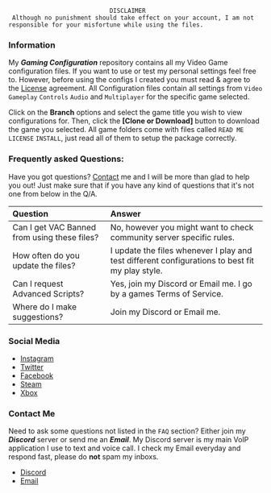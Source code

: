 								DISCLAIMER
	 Although no punishment should take effect on your account, I am not responsible for your misfortune while using the files.

### Information
My **_Gaming Configuration_** repository contains all my Video Game configuration files. If you want to use or test my personal settings feel free to. However, before using the configs I created you must read & agree to the [License](https://github.com/Plexol/Gaming/blob/master/LICENSE) agreement. All Configuration files contain all settings from `Video` `Gameplay` `Controls` `Audio` and `Multiplayer` for the specific game selected.

Click on the **Branch** options and select the game title you wish to view configurations for. Then, click the **[Clone or Download]** button to download the game you selected. All game folders come with files called `READ ME` `LICENSE` `INSTALL`, just read all of them to setup the package correctly.

### Frequently asked Questions:
Have you got questions? [Contact](Contact) me and I will be more than glad to help you out! Just make sure that if you have any kind of questions that it's not one from below in the Q/A.

| Question | Answer |
|:---------|:-------|
| Can I get VAC Banned from using these files? | No, however you might want to check community server specific rules. |
| How often do you update the files? | I update the files whenever I play and test different configurations to best fit my play style. |
| Can I request Advanced Scripts? | Yes, join my Discord or Email me. I go by a games Terms of Service. |
| Where do I make suggestions? | Join my Discord or Email me. |

### Social Media
- [Instagram](https://www.instagram.com/tannergoldenofficial/)
- [Twitter](https://twitter.com/goldentanner)
- [Facebook](https://www.facebook.com/tannergoldenofficial/)
- [Steam](http://steamcommunity.com/id/tannergolden)
- [Xbox](https://account.xbox.com/en-US/Profile?GamerTag=Plexol)

### Contact Me
Need to ask some questions not listed in the `FAQ` section? Either join my **_Discord_** server or send me an **_Email_**. My Discord server is my main VoIP application I use to text and voice call. I check my Email everyday and respond fast, please do **not** spam my inboxs.

- [Discord](tba....)
- [Email](mailto:tannergoldenofficial@outlook.com)
